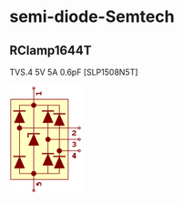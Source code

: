 # semi-diode-Semtech

## RClamp1644T
TVS.4 5V 5A 0.6pF [SLP1508N5T]

![RClamp1644T__1__1](/images/semi-diode-Semtech__RClamp1644T__1__1.png?raw=true) 

